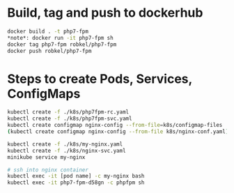 ###
# Build, tag and push to dockerhub
```sh
docker build . -t php7-fpm
*note*: docker run -it php7-fpm sh
docker tag php7-fpm robkel/php7-fpm
docker push robkel/php7-fpm
```
###
# Steps to create Pods, Services, ConfigMaps
```sh
kubectl create -f ./k8s/php7fpm-rc.yaml
kubectl create -f ./k8s/php7fpm-svc.yaml
kubectl create configmap nginx-config --from-file=k8s/configmap-files
(kubectl create configmap nginx-config --from-file k8s/nginx-conf.yaml)

kubectl create -f ./k8s/my-nginx.yaml
kubectl create -f ./k8s/nginx-svc.yaml
minikube service my-nginx

# ssh into nginx container
kubectl exec -it [pod name] -c my-nginx bash
kubectl exec -it php7-fpm-d58gn -c phpfpm sh
```
